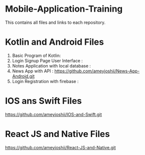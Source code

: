 # Mobile-Application-Training
This contains all files and links to each repository.

# Kotlin and Android Files
1. Basic Program of Kotlin: 
2. Login Signup Page User Interface : 
3. Notes Application with local database : 
4. News App with API : https://github.com/ameyjoshii/News-App-Android.git
4. Login Registration with firebase : 

# IOS ans Swift Files
https://github.com/ameyjoshii/IOS-and-Swift.git

# React JS and Native Files
https://github.com/ameyjoshii/React-JS-and-Native.git
